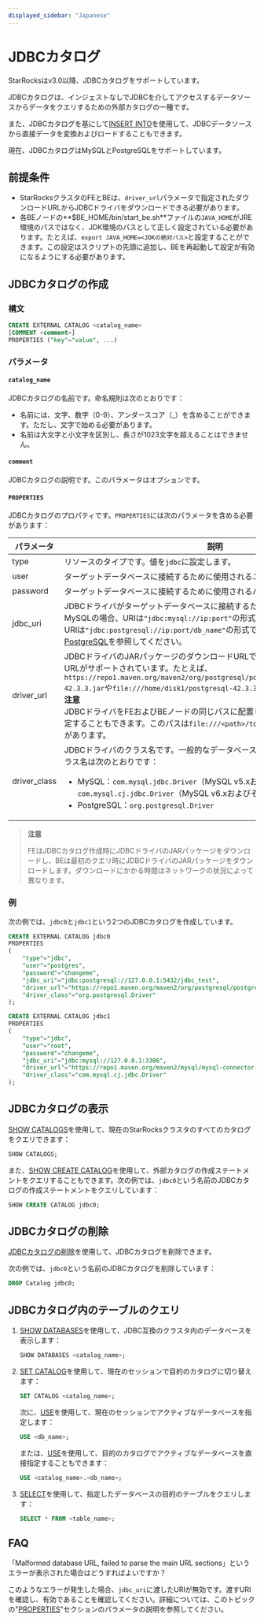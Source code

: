 ```yaml
---
displayed_sidebar: "Japanese"
---
```


# JDBCカタログ

StarRocksはv3.0以降、JDBCカタログをサポートしています。

JDBCカタログは、インジェストなしでJDBCを介してアクセスするデータソースからデータをクエリするための外部カタログの一種です。

また、JDBCカタログを基にして[INSERT INTO](../../sql-reference/sql-statements/data-manipulation/INSERT.md)を使用して、JDBCデータソースから直接データを変換およびロードすることもできます。

現在、JDBCカタログはMySQLとPostgreSQLをサポートしています。

## 前提条件

- StarRocksクラスタのFEとBEは、`driver_url`パラメータで指定されたダウンロードURLからJDBCドライバをダウンロードできる必要があります。
- 各BEノードの**$BE_HOME/bin/start_be.sh**ファイルの`JAVA_HOME`がJRE環境のパスではなく、JDK環境のパスとして正しく設定されている必要があります。たとえば、`export JAVA_HOME=<JDKの絶対パス>`と設定することができます。この設定はスクリプトの先頭に追加し、BEを再起動して設定が有効になるようにする必要があります。

## JDBCカタログの作成

### 構文

```SQL
CREATE EXTERNAL CATALOG <catalog_name>
[COMMENT <comment>]
PROPERTIES ("key"="value", ...)
```

### パラメータ

#### `catalog_name`

JDBCカタログの名前です。命名規則は次のとおりです：

- 名前には、文字、数字（0-9）、アンダースコア（_）を含めることができます。ただし、文字で始める必要があります。
- 名前は大文字と小文字を区別し、長さが1023文字を超えることはできません。

#### `comment`

JDBCカタログの説明です。このパラメータはオプションです。

#### `PROPERTIES`

JDBCカタログのプロパティです。`PROPERTIES`には次のパラメータを含める必要があります：

| **パラメータ** | **説明**                                                                 |
| -------------- | ------------------------------------------------------------------------ |
| type           | リソースのタイプです。値を`jdbc`に設定します。                           |
| user           | ターゲットデータベースに接続するために使用されるユーザー名です。           |
| password       | ターゲットデータベースに接続するために使用されるパスワードです。           |
| jdbc_uri       | JDBCドライバがターゲットデータベースに接続するために使用するURIです。MySQLの場合、URIは`"jdbc:mysql://ip:port"`の形式です。PostgreSQLの場合、URIは`"jdbc:postgresql://ip:port/db_name"`の形式です。詳細については、[PostgreSQL](https://jdbc.postgresql.org/documentation/head/connect.html)を参照してください。 |
| driver_url     | JDBCドライバのJARパッケージのダウンロードURLです。HTTP URLまたはファイルURLがサポートされています。たとえば、`https://repo1.maven.org/maven2/org/postgresql/postgresql/42.3.3/postgresql-42.3.3.jar`や`file:///home/disk1/postgresql-42.3.3.jar`です。<br />**注意**<br />JDBCドライバをFEおよびBEノードの同じパスに配置し、`driver_url`をそのパスに設定することもできます。このパスは`file:///<path>/to/the/driver`の形式である必要があります。 |
| driver_class   | JDBCドライバのクラス名です。一般的なデータベースエンジンのJDBCドライバのクラス名は次のとおりです：<ul><li>MySQL：`com.mysql.jdbc.Driver`（MySQL v5.xおよびそれ以前）および`com.mysql.cj.jdbc.Driver`（MySQL v6.xおよびそれ以降）</li><li>PostgreSQL：`org.postgresql.Driver`</li></ul> |

> **注意**
>
> FEはJDBCカタログ作成時にJDBCドライバのJARパッケージをダウンロードし、BEは最初のクエリ時にJDBCドライバのJARパッケージをダウンロードします。ダウンロードにかかる時間はネットワークの状況によって異なります。

### 例

次の例では、`jdbc0`と`jdbc1`という2つのJDBCカタログを作成しています。

```SQL
CREATE EXTERNAL CATALOG jdbc0
PROPERTIES
(
    "type"="jdbc",
    "user"="postgres",
    "password"="changeme",
    "jdbc_uri"="jdbc:postgresql://127.0.0.1:5432/jdbc_test",
    "driver_url"="https://repo1.maven.org/maven2/org/postgresql/postgresql/42.3.3/postgresql-42.3.3.jar",
    "driver_class"="org.postgresql.Driver"
);

CREATE EXTERNAL CATALOG jdbc1
PROPERTIES
(
    "type"="jdbc",
    "user"="root",
    "password"="changeme",
    "jdbc_uri"="jdbc:mysql://127.0.0.1:3306",
    "driver_url"="https://repo1.maven.org/maven2/mysql/mysql-connector-java/8.0.28/mysql-connector-java-8.0.28.jar",
    "driver_class"="com.mysql.cj.jdbc.Driver"
);
```

## JDBCカタログの表示

[SHOW CATALOGS](../../sql-reference/sql-statements/data-manipulation/SHOW_CATALOGS.md)を使用して、現在のStarRocksクラスタのすべてのカタログをクエリできます：

```SQL
SHOW CATALOGS;
```

また、[SHOW CREATE CATALOG](../../sql-reference/sql-statements/data-manipulation/SHOW_CREATE_CATALOG.md)を使用して、外部カタログの作成ステートメントをクエリすることもできます。次の例では、`jdbc0`という名前のJDBCカタログの作成ステートメントをクエリしています：

```SQL
SHOW CREATE CATALOG jdbc0;
```

## JDBCカタログの削除

[JDBCカタログの削除](../../sql-reference/sql-statements/data-definition/DROP_CATALOG.md)を使用して、JDBCカタログを削除できます。

次の例では、`jdbc0`という名前のJDBCカタログを削除しています：

```SQL
DROP Catalog jdbc0;
```

## JDBCカタログ内のテーブルのクエリ

1. [SHOW DATABASES](../../sql-reference/sql-statements/data-manipulation/SHOW_DATABASES.md)を使用して、JDBC互換のクラスタ内のデータベースを表示します：

   ```SQL
   SHOW DATABASES <catalog_name>;
   ```

2. [SET CATALOG](../../sql-reference/sql-statements/data-definition/SET_CATALOG.md)を使用して、現在のセッションで目的のカタログに切り替えます：

    ```SQL
    SET CATALOG <catalog_name>;
    ```

    次に、[USE](../../sql-reference/sql-statements/data-definition/USE.md)を使用して、現在のセッションでアクティブなデータベースを指定します：

    ```SQL
    USE <db_name>;
    ```

    または、[USE](../../sql-reference/sql-statements/data-definition/USE.md)を使用して、目的のカタログでアクティブなデータベースを直接指定することもできます：

    ```SQL
    USE <catalog_name>.<db_name>;
    ```

3. [SELECT](../../sql-reference/sql-statements/data-manipulation/SELECT.md)を使用して、指定したデータベースの目的のテーブルをクエリします：

   ```SQL
   SELECT * FROM <table_name>;
   ```

## FAQ

「Malformed database URL, failed to parse the main URL sections」というエラーが表示された場合はどうすればよいですか？

このようなエラーが発生した場合、`jdbc_uri`に渡したURIが無効です。渡すURIを確認し、有効であることを確認してください。詳細については、このトピックの"[PROPERTIES](#properties)"セクションのパラメータの説明を参照してください。
